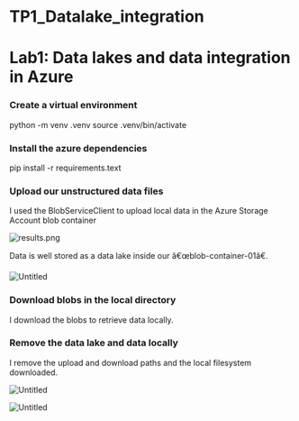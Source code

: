 # TP1_Datalake_integration

# Lab1: Data lakes and data integration in Azure

### Create a virtual environment

python -m venv .venv
source .venv/bin/activate

### Install the azure dependencies

pip install -r requirements.text

### Upload our unstructured data files

I used the BlobServiceClient to upload local data in the Azure Storage Account blob container

![results.png](Lab1%20Data%20lakes%20and%20data%20integration%20in%20Azure%20423a233a4ace440492d27896639040c1/results.png)

Data is well stored as a data lake inside our â€œblob-container-01â€.

![Untitled](Lab1%20Data%20lakes%20and%20data%20integration%20in%20Azure%20423a233a4ace440492d27896639040c1/Untitled.png)

### Download blobs in the local directory

I download the blobs to retrieve data locally.

### Remove the data lake and data locally

I remove the upload and download paths and the local filesystem downloaded. 

![Untitled](Lab1%20Data%20lakes%20and%20data%20integration%20in%20Azure%20423a233a4ace440492d27896639040c1/Untitled%201.png)

![Untitled](Lab1%20Data%20lakes%20and%20data%20integration%20in%20Azure%20423a233a4ace440492d27896639040c1/Untitled%202.png)
